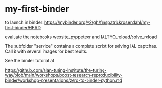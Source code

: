 # my-first-binder

to launch in binder:   https://mybinder.org/v2/gh/fmspatrickrosendahl/my-first-binder/HEAD

evaluate the notebooks website_pyppeteer and IALTYO_reload/solve_reload


The subfolder "service" contains a complete script for solving IAL captchas. Call it with several images for best reults.


See the binder tutorial at 

https://github.com/alan-turing-institute/the-turing-way/blob/main/workshops/boost-research-reproducibility-binder/workshop-presentations/zero-to-binder-python.md
